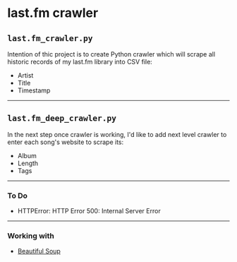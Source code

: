 # last.fm crawler

## ```last.fm_crawler.py```
Intention of thic project is to create Python crawler which will scrape all historic records of my last.fm library into CSV file:
-   Artist
-   Title
-   Timestamp
---
## ```last.fm_deep_crawler.py```
In the next step once crawler is working, I'd like to add next level crawler to enter each song's website to scrape its:
-   Album
-   Length
-   Tags
---
### To Do
-   HTTPError: HTTP Error 500: Internal Server Error
---
### Working with
-   [Beautiful Soup](https://www.crummy.com/software/BeautifulSoup/)